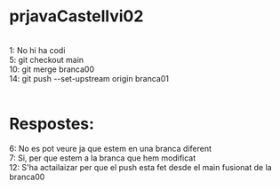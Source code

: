 <h1>prjavaCastellvi02</h1><br>
1: No hi ha codi<br>
5: git checkout main<br>
10: git merge branca00<br>
14: git push --set-upstream origin branca01<br><br>

<h1>Respostes:</h1>
6: No es pot veure ja que estem en una branca diferent<br>
7: Si, per que estem a la branca que hem modificat<br>
12: S'ha actailaizar per que el push esta fet desde el main fusionat de la branca00<br>

